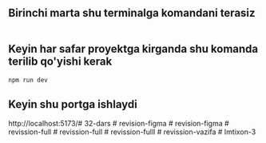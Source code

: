 ## Birinchi marta shu terminalga komandani terasiz

````

````

## Keyin har safar proyektga kirganda shu komanda terilib qo'yishi kerak
````
npm run dev
````

## Keyin shu portga ishlaydi
http://localhost:5173/#   3 2 - d a r s  
 #   r e v i s i o n - f i g m a  
 #   r e v i s i o n - f i g m a  
 #   r e v i s s i o n - f u l l  
 #   r e v i s s i o n - f u l l  
 #   r e v i s s i o n - f u l l l  
 #   r e v i s s i o n - v a z i f a  
 #   I m t i x o n - 3  
 
